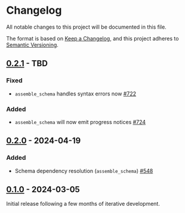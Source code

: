 # Changelog

All notable changes to this project will be documented in this file.

The format is based on [Keep a Changelog](https://keepachangelog.com/en/1.0.0/), and this project adheres
to [Semantic Versioning](https://semver.org/spec/v2.0.0.html).

## [0.2.1] - TBD

### Fixed

* `assemble_schema` handles syntax errors now [#722](https://github.com/omnigres/omnigres/pull/722)

### Added

* `assemble_schema` will now emit progress notices [#724](https://github.com/omnigres/omnigres/pull/724)

## [0.2.0] - 2024-04-19

### Added

* Schema dependency resolution (`assemble_schema`) [#548](https://github.com/omnigres/omnigres/pull/548)

## [0.1.0] - 2024-03-05

Initial release following a few months of iterative development.

[Unreleased]: https://github.com/omnigres/omnigres/commits/next/omni_httpd

[0.1.0]: [https://github.com/omnigres/omnigres/pull/511]

[0.2.0]: [https://github.com/omnigres/omnigres/pull/567]

[0.2.1]: [https://github.com/omnigres/omnigres/pull/721]
